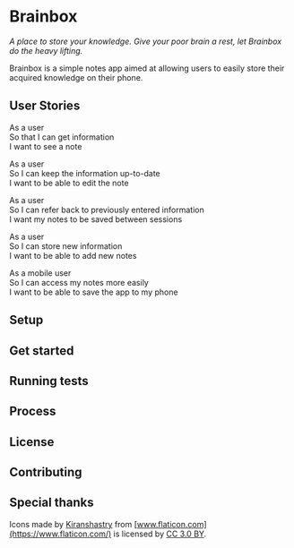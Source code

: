 # Brainbox
*A place to store your knowledge. Give your poor brain a rest, let Brainbox do the heavy lifting.*

Brainbox is a simple notes app aimed at allowing users to easily store their acquired knowledge on their phone.

## User Stories
As a user  
So that I can get information  
I want to see a note

As a user  
So I can keep the information up-to-date  
I want to be able to edit the note

As a user  
So I can refer back to previously entered information  
I want my notes to be saved between sessions

As a user  
So I can store new information  
I want to be able to add new notes

As a mobile user  
So I can access my notes more easily    
I want to be able to save the app to my phone

## Setup

## Get started

## Running tests

## Process

## License

## Contributing

## Special thanks
Icons made by [Kiranshastry](https://www.flaticon.com/authors/kiranshastry) from [www.flaticon.com](https://www.flaticon.com/) is licensed by [CC 3.0 BY](http://creativecommons.org/licenses/by/3.0/).
